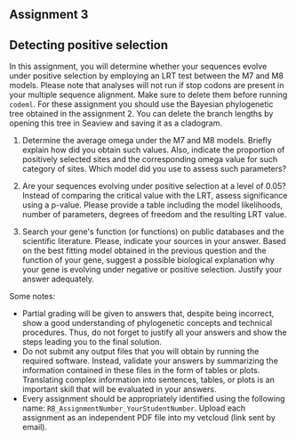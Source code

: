 ## Assignment 3
## Detecting positive selection

In this assignment, you will determine whether your sequences evolve under positive selection by employing an LRT test between the M7 and M8 models. Please note that analyses will not run if stop codons are present in your multiple sequence
alignment. Make sure to delete them before running `codeml`. For these assignment you should use the Bayesian phylogenetic tree obtained in the assignment 2. You can delete the branch lengths by opening this tree in Seaview and saving it as a cladogram. 

1. Determine the average omega under the M7 and M8 models. Briefly explain how did you obtain such values. Also, indicate the proportion of positively selected sites and the corresponding omega value for such category of sites. Which model did you use to assess such parameters?

2. Are your sequences evolving under positive selection at a level of 0.05? Instead of comparing the critical value with the LRT, assess significance using a p-value. Please provide a table including the model likelihoods, number of parameters, degrees of freedom and the resulting LRT value.


3. Search your gene's function (or functions) on public databases and the scientific literature. Please, indicate your sources in your answer. Based on the best fitting model obtained in the previous question and the function of your gene, suggest a possible biological explanation why your gene is evolving under negative or positive selection. Justify your answer adequately.

Some notes:
* Partial grading will be given to answers that, despite being incorrect, show a good understanding of phylogenetic concepts and technical procedures. Thus, do not forget to justify all your answers and show the steps leading you to the final solution.
* Do not submit any output files that you will obtain by running the required software. Instead, validate your answers by summarizing the information contained in these files in the form of tables or plots. Translating complex information into sentences, tables, or plots is an important skill that will be evaluated in your answers.
* Every assignment should be appropriately identified using the following name: `RB_AssignmentNumber_YourStudentNumber`. Upload each assignment as an independent PDF file into my vetcloud (link sent by email).